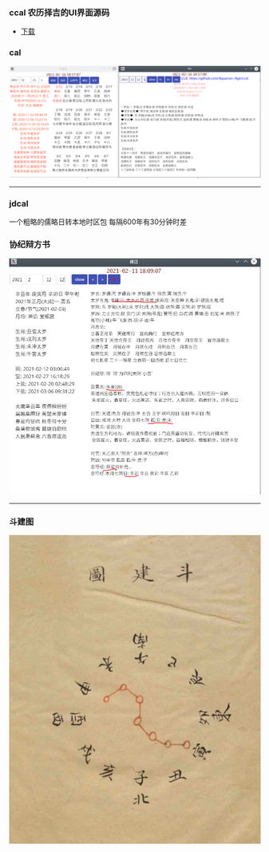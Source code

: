 
### ccal 农历择吉的UI界面源码

- [下载](https://github.com/Aquarian-Age/ccal/releases)

### cal

![](./png/cal.png)

---

### jdcal
一个粗略的儒略日转本地时区包 
每隔600年有30分钟时差 


###  协纪辩方书
![](./png/xjbfs.png)

----

### 斗建图

![](./png/djt.png)
